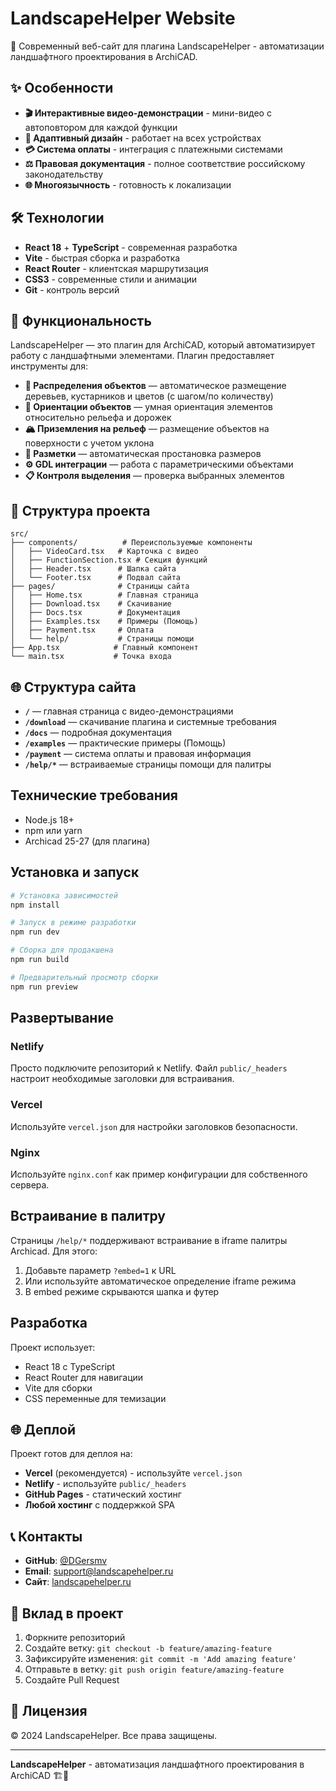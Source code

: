 # LandscapeHelper Website

🚀 Современный веб-сайт для плагина LandscapeHelper - автоматизации ландшафтного проектирования в ArchiCAD.

## ✨ Особенности

- **🎬 Интерактивные видео-демонстрации** - мини-видео с автоповтором для каждой функции
- **📱 Адаптивный дизайн** - работает на всех устройствах  
- **💳 Система оплаты** - интеграция с платежными системами
- **⚖️ Правовая документация** - полное соответствие российскому законодательству
- **🌐 Многоязычность** - готовность к локализации

## 🛠️ Технологии

- **React 18** + **TypeScript** - современная разработка
- **Vite** - быстрая сборка и разработка
- **React Router** - клиентская маршрутизация
- **CSS3** - современные стили и анимации
- **Git** - контроль версий

## 🎯 Функциональность

LandscapeHelper — это плагин для ArchiCAD, который автоматизирует работу с ландшафтными элементами. Плагин предоставляет инструменты для:

- **🌱 Распределения объектов** — автоматическое размещение деревьев, кустарников и цветов (с шагом/по количеству)
- **🧭 Ориентации объектов** — умная ориентация элементов относительно рельефа и дорожек  
- **🏔️ Приземления на рельеф** — размещение объектов на поверхности с учетом уклона
- **📏 Разметки** — автоматическая простановка размеров
- **⚙️ GDL интеграции** — работа с параметрическими объектами
- **📋 Контроля выделения** — проверка выбранных элементов

## 📁 Структура проекта

```
src/
├── components/          # Переиспользуемые компоненты
│   ├── VideoCard.tsx   # Карточка с видео
│   ├── FunctionSection.tsx # Секция функций
│   ├── Header.tsx      # Шапка сайта
│   └── Footer.tsx      # Подвал сайта
├── pages/              # Страницы сайта
│   ├── Home.tsx        # Главная страница
│   ├── Download.tsx    # Скачивание
│   ├── Docs.tsx        # Документация
│   ├── Examples.tsx    # Примеры (Помощь)
│   ├── Payment.tsx     # Оплата
│   └── help/           # Страницы помощи
├── App.tsx            # Главный компонент
└── main.tsx           # Точка входа
```

## 🌐 Структура сайта

- **`/`** — главная страница с видео-демонстрациями
- **`/download`** — скачивание плагина и системные требования
- **`/docs`** — подробная документация
- **`/examples`** — практические примеры (Помощь)
- **`/payment`** — система оплаты и правовая информация
- **`/help/*`** — встраиваемые страницы помощи для палитры

## Технические требования

- Node.js 18+
- npm или yarn
- Archicad 25-27 (для плагина)

## Установка и запуск

```bash
# Установка зависимостей
npm install

# Запуск в режиме разработки
npm run dev

# Сборка для продакшена
npm run build

# Предварительный просмотр сборки
npm run preview
```

## Развертывание

### Netlify
Просто подключите репозиторий к Netlify. Файл `public/_headers` настроит необходимые заголовки для встраивания.

### Vercel
Используйте `vercel.json` для настройки заголовков безопасности.

### Nginx
Используйте `nginx.conf` как пример конфигурации для собственного сервера.

## Встраивание в палитру

Страницы `/help/*` поддерживают встраивание в iframe палитры Archicad. Для этого:

1. Добавьте параметр `?embed=1` к URL
2. Или используйте автоматическое определение iframe режима
3. В embed режиме скрываются шапка и футер

## Разработка

Проект использует:
- React 18 с TypeScript
- React Router для навигации
- Vite для сборки
- CSS переменные для темизации

## 🌐 Деплой

Проект готов для деплоя на:
- **Vercel** (рекомендуется) - используйте `vercel.json`
- **Netlify** - используйте `public/_headers`
- **GitHub Pages** - статический хостинг
- **Любой хостинг** с поддержкой SPA

## 📞 Контакты

- **GitHub**: [@DGersmv](https://github.com/DGersmv)
- **Email**: support@landscapehelper.ru
- **Сайт**: [landscapehelper.ru](https://landscapehelper.ru)

## 🤝 Вклад в проект

1. Форкните репозиторий
2. Создайте ветку: `git checkout -b feature/amazing-feature`
3. Зафиксируйте изменения: `git commit -m 'Add amazing feature'`
4. Отправьте в ветку: `git push origin feature/amazing-feature`
5. Создайте Pull Request

## 📝 Лицензия

© 2024 LandscapeHelper. Все права защищены.

---

**LandscapeHelper** - автоматизация ландшафтного проектирования в ArchiCAD 🏗️🌱







